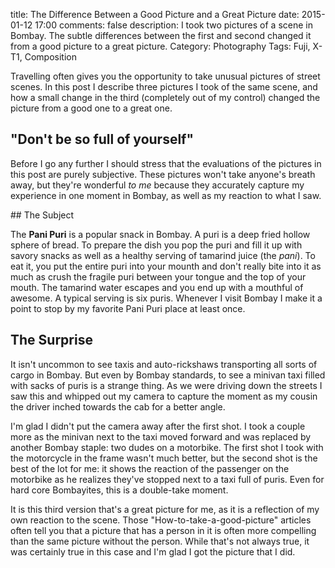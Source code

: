 title: The Difference Between a Good Picture and a Great Picture
date: 2015-01-12 17:00
comments: false
description: I took two pictures of a scene in Bombay. The subtle differences between the first and second changed it from a good picture to a great picture.
Category: Photography
Tags: Fuji, X-T1, Composition

Travelling often gives you the opportunity to take unusual pictures of street scenes. In this post I describe three pictures I took of the same scene, and how a small change in the third (completely out of my control) changed the picture from a good one to a great one.

<!-- more -->

## "Don't be so full of yourself"

Before I go any further I should stress that the evaluations of the pictures in this post are purely subjective. These pictures won't take anyone's breath away, but they're wonderful _to me_ because they accurately capture my experience in one moment in Bombay, as well as my reaction to what I saw.

<div style="clear: both"></div>
## The Subject

The __Pani Puri__ is a popular snack in Bombay. A puri is a deep fried hollow sphere of bread. To prepare the dish you pop the puri and fill it up with savory snacks as well as a healthy serving of tamarind juice (the _pani_). To eat it, you put the entire puri into your mounth and don't really bite into it as much as crush the fragile puri between your tongue and the top of your mouth. The tamarind water escapes and you end up with a mouthful of awesome. A typical serving is six puris. Whenever I visit Bombay I make it a point to stop by my favorite Pani Puri place at least once.

<!-- ai c /images/photos/VacEnd2014/AJAZ9809.jpg /images/photos/VacEnd2014/AJAZ9809.jpg 720 480 Puris for Pani Puri -->

## The Surprise

It isn't uncommon to see taxis and auto-rickshaws transporting all sorts of cargo in Bombay. But even by Bombay standards, to see a minivan taxi filled with sacks of puris is a strange thing. As we were driving down the streets I saw this and whipped out my camera to capture the moment as my cousin the driver inched towards the cab for a better angle. 

<!-- ai c /images/photos/VacEnd2014/AJAZ9863.jpg /images/photos/VacEnd2014/AJAZ9863.jpg 720 480 Version 1 of the Pani Puri Taxi shot -->

<div style="clear: both"></div>

I'm glad I didn't put the camera away after the first shot. I took a couple more as the minivan next to the taxi moved forward and was replaced by another Bombay staple: two dudes on a motorbike. The first shot I took with the motorcycle in the frame wasn't much better, but the second shot is the best of the lot for me: it shows the reaction of the passenger on the motorbike as he realizes they've stopped next to a taxi full of puris. Even for hard core Bombayites, this is a double-take moment.

<!-- ai c /images/photos/VacEnd2014/AJAZ9865.jpg /images/photos/VacEnd2014/AJAZ9865.jpg 720 480 Version 2, with the motorcycle in the frame -->

<!-- ai c /images/photos/VacEnd2014/AJAZ9866.jpg /images/photos/VacEnd2014/AJAZ9866.jpg 720 480 Version 3, with the reaction shot -->

<div style="clear: both"></div>

It is this third version that's a great picture for me, as it is a reflection of my own reaction to the scene. Those "How-to-take-a-good-picture" articles often tell you that a picture that has a person in it is often more compelling than the same picture without the person. While that's not always true, it was certainly true in this case and I'm glad I got the picture that I did.

